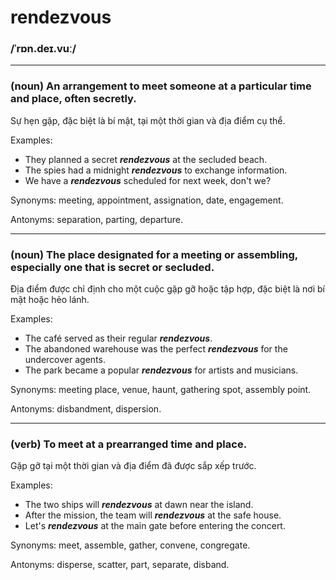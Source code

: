 # rendezvous

### /ˈrɒn.deɪ.vuː/

---

### (noun) An arrangement to meet someone at a particular time and place, often secretly.

Sự hẹn gặp, đặc biệt là bí mật, tại một thời gian và địa điểm cụ thể.

Examples:

- They planned a secret **_rendezvous_** at the secluded beach.
- The spies had a midnight **_rendezvous_** to exchange information.
- We have a **_rendezvous_** scheduled for next week, don't we?

Synonyms: meeting, appointment, assignation, date, engagement.

Antonyms: separation, parting, departure.

---

### (noun) The place designated for a meeting or assembling, especially one that is secret or secluded.

Địa điểm được chỉ định cho một cuộc gặp gỡ hoặc tập hợp, đặc biệt là nơi bí mật hoặc hẻo lánh.

Examples:

- The café served as their regular **_rendezvous_**.
- The abandoned warehouse was the perfect **_rendezvous_** for the undercover agents.
- The park became a popular **_rendezvous_** for artists and musicians.

Synonyms: meeting place, venue, haunt, gathering spot, assembly point.

Antonyms: disbandment, dispersion.

---

### (verb) To meet at a prearranged time and place.

Gặp gỡ tại một thời gian và địa điểm đã được sắp xếp trước.

Examples:

- The two ships will **_rendezvous_** at dawn near the island.
- After the mission, the team will **_rendezvous_** at the safe house.
- Let's **_rendezvous_** at the main gate before entering the concert.

Synonyms: meet, assemble, gather, convene, congregate.

Antonyms: disperse, scatter, part, separate, disband.